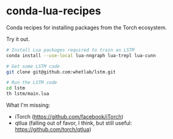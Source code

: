 # conda-lua-recipes

Conda recipes for installing packages from the Torch ecosystem.

Try it out.

```bash
# Install Lua packages required to train an LSTM
conda install --use-local lua-nngraph lua-trepl lua-cunn

# Get some LSTM code
git clone git@github.com:whetlab/lstm.git

# Run the LSTM code
cd lstm
th lstm/main.lua
```

What I'm missing:
 - iTorch (https://github.com/facebook/iTorch)
 - qtlua (falling out of favor, I think, but still useful: https://github.com/torch/qtlua)
